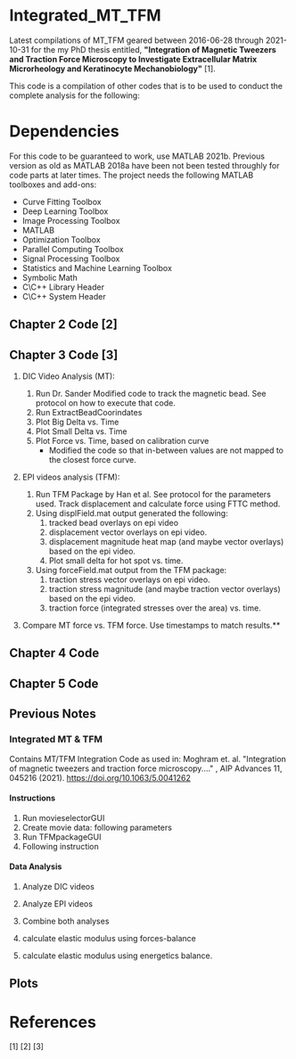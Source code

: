 # Integrated_MT_TFM
Latest compilations of MT_TFM geared between 2016-06-28 through 2021-10-31 for the my PhD thesis entitled, **"Integration of Magnetic Tweezers and Traction Force Microscopy to Investigate Extracellular Matrix Microrheology and Keratinocyte Mechanobiology"** [1].

This code is a compilation of other codes that is to be used to conduct the complete analysis for the following:

# Dependencies
For this code to be guaranteed to work, use MATLAB 2021b. Previous version as old as MATLAB 2018a have been not been tested throughly for code parts at later times.
The project needs the following MATLAB toolboxes and add-ons: 
* Curve Fitting Toolbox
* Deep Learning Toolbox
* Image Processing Toolbox
* MATLAB
* Optimization Toolbox
* Parallel Computing Toolbox
* Signal Processing Toolbox
* Statistics and Machine Learning Toolbox
* Symbolic Math
* C\C++ Library Header
* C\C++ System Header

## Chapter 2 Code [2]


## Chapter 3 Code [3]
1. DIC Video Analysis (MT):
	1. Run Dr. Sander Modified code to track the magnetic bead. See protocol on how to execute that code.
	2. Run ExtractBeadCoorindates
	3. Plot Big Delta vs. Time
	4. Plot Small Delta vs. Time
	5. Plot Force vs. Time, based on calibration curve
		* Modified the code so that in-between values are not mapped to the closest force curve.

2. EPI videos analysis (TFM): 
	1. Run TFM Package by Han et al. See protocol for the parameters used. Track displacement and calculate force using FTTC method.
	2. Using displField.mat output generated the following:
		1. tracked bead overlays on epi video
		2. displacement vector overlays on epi video.
		3. displacement magnitude heat map (and maybe vector overlays) based on the epi video.
		4. Plot small delta for hot spot vs. time.
	3. Using forceField.mat output from the TFM package: 
		1. traction stress vector overlays on epi video.
		2. traction stress magnitude (and maybe traction vector overlays) based on the epi video.
		3. traction force (integrated stresses over the area) vs. time.

3. Compare MT force vs. TFM force. Use timestamps to match results.**

## Chapter 4 Code




## Chapter 5 Code

## Previous Notes
### Integrated MT & TFM
Contains MT/TFM Integration Code as used in: Moghram et. al. "Integration of magnetic tweezers and traction force microscopy...." , AIP Advances 11, 045216 (2021). https://doi.org/10.1063/5.0041262

#### Instructions
1. Run movieselectorGUI
2. Create movie data: following parameters
3. Run TFMpackageGUI
4. Following instruction


#### Data Analysis
1. Analyze DIC videos
2. Analyze EPI videos
3. Combine both analyses

4. calculate elastic modulus using forces-balance
5. calculate elastic modulus using energetics balance.

## Plots



# References
[1]
[2]
[3]

